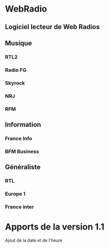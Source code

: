 # WebRadio
## Logiciel lecteur de Web Radios

## Musique
### RTL2
### Radio FG
### Skyrock
### NRJ
### RFM

## Information
### France Info
### BFM Business

## Généraliste
### RTL
### Europe 1
### France inter

# Apports de la version 1.1
Ajout de la date et de l'heure
